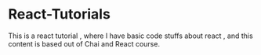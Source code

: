 # React-Tutorials
This is a react tutorial , where I have basic code stuffs about react , and this content is based out of Chai and React course.
